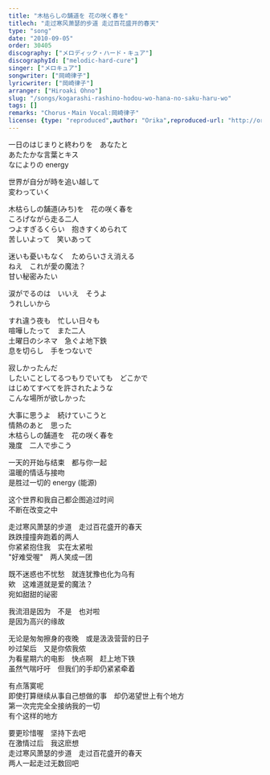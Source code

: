 ```yaml
---
title: "木枯らしの舗道を 花の咲く春を"
titlech: "走过寒风萧瑟的步道 走过百花盛开的春天"
type: "song"
date: "2010-09-05"
order: 30405
discography: ["メロディック・ハード・キュア"]
discographyId: ["melodic-hard-cure"]
singer: ["メロキュア"]
songwriter: ["岡崎律子"]
lyricwriter: ["岡崎律子"]
arranger: ["Hiroaki Ohno"]
slug: "/songs/kogarashi-rashino-hodou-wo-hana-no-saku-haru-wo"
tags: []
remarks: "Chorus・Main Vocal:岡崎律子"
license: {type: "reproduced",author: "Orika",reproduced-url: "http://orikamushi.myweb.hinet.net/",reproduced-website: "織歌蟲網站"}
---
```


一日のはじまりと終わりを　あなたと   
あたたかな言葉とキス   
なによりの energy   
  
世界が自分が時を追い越して   
変わっていく   
  
木枯らしの舗道(みち)を　花の咲く春を   
ころげながら走る二人   
つよすぎるくらい　抱きすくめられて   
苦しいよって　笑いあって   
  
迷いも憂いもなく　ためらいさえ消える   
ねえ　これが愛の魔法？   
甘い秘密みたい   
  
涙がでるのは　いいえ　そうよ   
うれしいから   
  
すれ違う夜も　忙しい日々も   
喧嘩したって　また二人   
土曜日のシネマ　急ぐよ地下鉄   
息を切らし　手をつないで   
  
寂しかったんだ   
したいことしてるつもりでいても　どこかで   
はじめてすべてを許されたような   
こんな場所が欲しかった   
  
大事に思うよ　続けていこうと   
情熱のあと　思った   
木枯らしの舗道を　花の咲く春を   
幾度　二人で歩こう  

<!-- 翻译 -->

一天的开始与结束　都与你一起  
温暖的情话与接吻  
是胜过一切的 energy (能源)  
  
这个世界和我自己都企图追过时间  
不断在改变之中  
  
走过寒风萧瑟的步道　走过百花盛开的春天  
跌跌撞撞奔跑着的两人  
你紧紧抱住我　实在太紧啦  
"好难受喔"　两人笑成一团  
  
既不迷惑也不忧愁　就连犹豫也化为乌有  
欸　这难道就是爱的魔法？   
宛如甜甜的祕密  
  
我流泪是因为　不是　也对啦  
是因为高兴的缘故  
  
无论是匆匆擦身的夜晚　或是汲汲营营的日子  
吵过架后　又是你侬我侬  
为看星期六的电影　快点啊　赶上地下铁  
虽然气喘吁吁　但我们的手却仍紧紧牵着  
  
有点落寞呢  
即使打算继续从事自己想做的事　却仍渴望世上有个地方  
第一次完完全全接纳我的一切  
有个这样的地方  
  
要更珍惜喔　坚持下去吧  
在激情过后　我这麽想  
走过寒风萧瑟的步道　走过百花盛开的春天  
两人一起走过无数回吧
